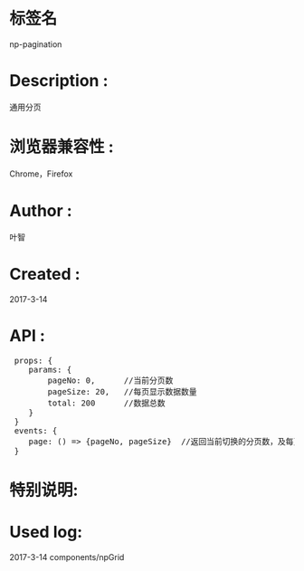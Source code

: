 # 标签名
np-pagination

# Description :
通用分页

# 浏览器兼容性 :
Chrome，Firefox 

# Author :
叶智

# Created :
2017-3-14

# API :

<pre>
 props: {
 	params: {
 		pageNo: 0,		//当前分页数
 		pageSize: 20,	//每页显示数据数量
 		total: 200		//数据总数
 	}
 }
 events: {
 	page: () => {pageNo, pageSize}	//返回当前切换的分页数，及每页显示数据数
 }
</pre>

# 特别说明:


# Used log: 
2017-3-14 components/npGrid

